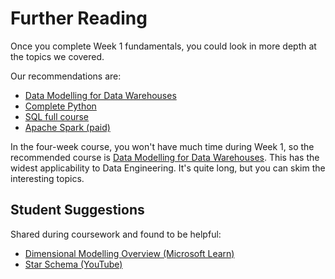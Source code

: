 # Further Reading
Once you complete Week 1 fundamentals, you could look in more depth at the topics we covered.

Our recommendations are:

- [Data Modelling for Data Warehouses](https://learning.oreilly.com/course/agile-data-warehouse/9781771374095/)
- [Complete Python](https://learning.oreilly.com/course/python-programming-language/9780134217314/)
- [SQL full course](https://learning.oreilly.com/course/learning-sql/9780134193700/)
- [Apache Spark (paid)](https://www.udemy.com/course/azure-databricks-spark-core-for-data-engineers/)

In the four-week course, you won't have much time during Week 1, so the recommended course is [Data Modelling for Data Warehouses](https://learning.oreilly.com/course/agile-data-warehouse/9781771374095/). This has the widest applicability to Data Engineering. It's quite long, but you can skim the interesting topics. 

## Student Suggestions
Shared during coursework and found to be helpful:

- [Dimensional Modelling Overview (Microsoft Learn)](https://learn.microsoft.com/en-us/fabric/data-warehouse/dimensional-modeling-overview)
- [Star Schema (YouTube)](https://www.youtube.com/watch?v=gRE3E7VUzRU)

  
